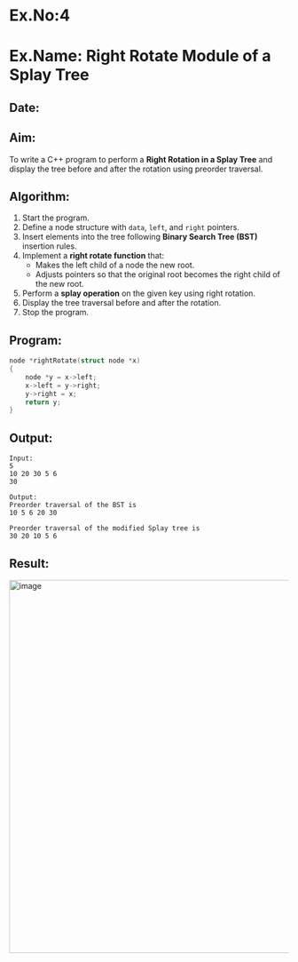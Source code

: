 # Ex.No:4  
# Ex.Name: Right Rotate Module of a Splay Tree  

## Date:  

## Aim:  
To write a C++ program to perform a **Right Rotation in a Splay Tree** and display the tree before and after the rotation using preorder traversal.  

## Algorithm:  
1. Start the program.  
2. Define a node structure with `data`, `left`, and `right` pointers.  
3. Insert elements into the tree following **Binary Search Tree (BST)** insertion rules.  
4. Implement a **right rotate function** that:  
   - Makes the left child of a node the new root.  
   - Adjusts pointers so that the original root becomes the right child of the new root.  
5. Perform a **splay operation** on the given key using right rotation.  
6. Display the tree traversal before and after the rotation.  
7. Stop the program.
   
## Program:
```cpp
node *rightRotate(struct node *x)
{
    node *y = x->left;
    x->left = y->right;
    y->right = x;
    return y;
}
```
## Output:
```
Input:
5
10 20 30 5 6
30

Output:
Preorder traversal of the BST is
10 5 6 20 30

Preorder traversal of the modified Splay tree is
30 20 10 5 6
```
## Result:
<img width="864" height="672" alt="image" src="https://github.com/user-attachments/assets/3525d27f-4acd-4a15-ba4e-60e3f2ee21b5" />



